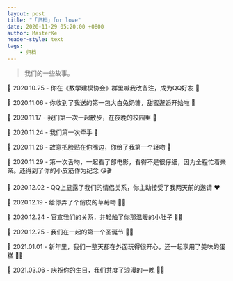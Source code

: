 ```yaml
---
layout: post
title: "「归档」for love"
date: 2020-11-29 05:20:00 +0800
author: MasterKe
header-style: text
tags:
    - 归档
---
```


> 我们的一些故事。

📅 2020.10.25 - 你在《数学建模协会》群里喊我改备注，成为QQ好友 🤝

📅 2020.11.06 - 你收到了我送的第一包大白兔奶糖，甜蜜邂逅开始啦 🍬

📅 2020.11.17 - 我们第一次一起散步，在夜晚的校园里 🌃

📅 2020.11.24 - 我们第一次牵手 👫

📅 2020.11.28 - 故意把脸贴在你嘴边，你给了我第一个轻吻 💋

📅 2020.11.29 - 第一次舌吻，一起看了部电影，看得不是很仔细，因为全程忙着亲亲。还得到了你的小皮筋作为纪念 😘🎬

📅 2020.12.02 - QQ上显露了我们的情侣关系，你主动接受了我两天前的邀请 ❤️

📅 2020.12.19 - 给你弄了个俏皮的草莓吻 🍓😗

📅 2020.12.24 - 官宣我们的关系，并轻触了你那温暖的小肚子 📣🤗

📅 2020.12.25 - 我们在一起的第一个圣诞节 🎄🎁

📅 2021.01.01 - 新年里，我们一整天都在外面玩得很开心，还一起享用了美味的蛋糕 🍰🎉

📅 2021.03.06 - 庆祝你的生日，我们共度了浪漫的一晚 🎂🎈